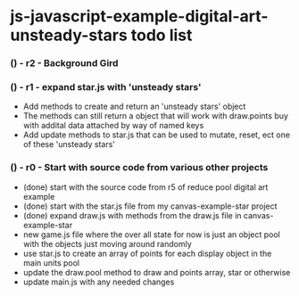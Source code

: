 # js-javascript-example-digital-art-unsteady-stars todo list

<!-- Maintenance -->

<!-- Additional Features -->

### () - r2 - Background Gird

<!-- General Idea or MVP of Project done -->

### () - r1 - expand star.js with 'unsteady stars'
* Add methods to create and return an 'unsteady stars' object
* The methods can still return a object that will work with draw.points buy with addital data attached by way of named keys
* Add update methods to star.js that can be used to mutate, reset, ect one of these 'unsteady stars'

### () - r0 - Start with source code from various other projects
* (done) start with the source code from r5 of reduce pool digital art example
* (done) start with the star.js file from my canvas-example-star project
* (done) expand draw.js with methods from the draw.js file in canvas-example-star
* new game.js file where the over all state for now is just an object pool with the objects just moving around randomly
* use star.js to create an array of points for each display object in the main units pool
* update the draw.pool method to draw and points array, star or otherwise
* update main.js with any needed changes